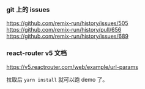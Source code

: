 ### git 上的 issues
https://github.com/remix-run/history/issues/505
<br>
https://github.com/remix-run/history/pull/656
<br>
https://github.com/remix-run/history/issues/689

### react-router v5 文档
https://v5.reactrouter.com/web/example/url-params

拉取后 `yarn install` 就可以跑 demo 了。
